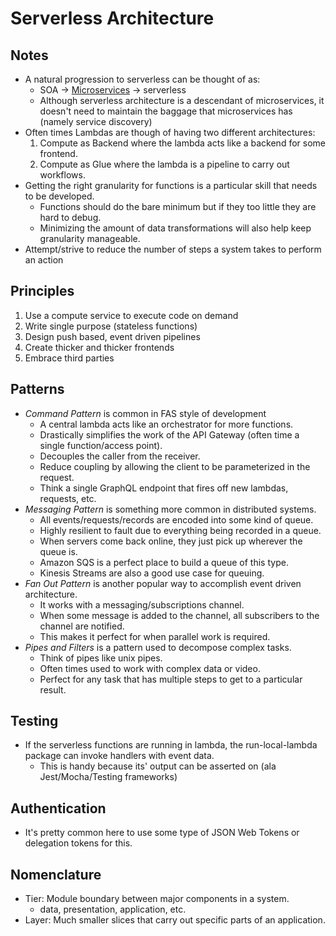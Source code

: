 # Serverless Architecture

## Notes

* A natural progression to serverless can be thought of as:
  * SOA -> [Microservices][ms] -> serverless
  * Although serverless architecture is a descendant of microservices, 
      it doesn't need to maintain the baggage that microservices has 
      (namely service discovery)
* Often times Lambdas are though of having two different architectures:
  1. Compute as Backend where the lambda acts like a backend for some frontend.
  1. Compute as Glue where the lambda is a pipeline to carry out workflows.
* Getting the right granularity for functions is a particular skill that needs to be developed.
  * Functions should do the bare minimum but if they too little they are hard to debug.
  * Minimizing the amount of data transformations will also help keep granularity manageable.
* Attempt/strive to reduce the number of steps a system takes to perform an action

## Principles

1. Use a compute service to execute code on demand
1. Write single purpose (stateless functions)
1. Design push based, event driven pipelines
1. Create thicker and thicker frontends
1. Embrace third parties

## Patterns

* _Command Pattern_ is common in FAS style of development
  * A central lambda acts like an orchestrator for more functions.
  * Drastically simplifies the work of the API Gateway (often time a single function/access point).
  * Decouples the caller from the receiver.
  * Reduce coupling by allowing the client to be parameterized in the request.
  * Think a single GraphQL endpoint that fires off new lambdas, requests, etc.
* _Messaging Pattern_ is something more common in distributed systems.
  * All events/requests/records are encoded into some kind of queue.
  * Highly resilient to fault due to everything being recorded in a queue.
  * When servers come back online, they just pick up wherever the queue is.
  * Amazon SQS is a perfect place to build a queue of this type.
  * Kinesis Streams are also a good use case for queuing.
* _Fan Out Pattern_ is another popular way to accomplish event driven architecture.
  * It works with a messaging/subscriptions channel.
  * When some message is added to the channel, all subscribers to the channel are notified.
  * This makes it perfect for when parallel work is required.
* _Pipes and Filters_ is a pattern used to decompose complex tasks.
  * Think of pipes like unix pipes.
  * Often times used to work with complex data or video.
  * Perfect for any task that has multiple steps to get to a particular result.

## Testing

* If the serverless functions are running in lambda, the run-local-lambda package can invoke handlers with event data.
  * This is handy because its' output can be asserted on (ala Jest/Mocha/Testing frameworks)

## Authentication

* It's pretty common here to use some type of JSON Web Tokens or delegation tokens for this.

## Nomenclature

* Tier: Module boundary between major components in a system.
  * data, presentation, application, etc.
* Layer: Much smaller slices that carry out specific parts of an application.

[ms]: /Microservices
